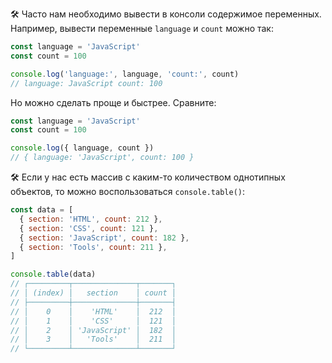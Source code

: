 🛠 Часто нам необходимо вывести в консоли содержимое переменных. Например, вывести переменные `language` и `count` можно так:

```js
const language = 'JavaScript'
const count = 100

console.log('language:', language, 'count:', count)
// language: JavaScript count: 100
```

Но можно сделать проще и быстрее. Сравните:

```js
const language = 'JavaScript'
const count = 100

console.log({ language, count })
// { language: 'JavaScript', count: 100 }
```

🛠 Если у нас есть массив с каким-то количеством однотипных объектов, то можно воспользоваться `console.table()`:

```js
const data = [
  { section: 'HTML', count: 212 },
  { section: 'CSS', count: 121 },
  { section: 'JavaScript', count: 182 },
  { section: 'Tools', count: 211 },
]

console.table(data)
// ┌─────────┬──────────────┬───────┐
// │ (index) │   section    │ count │
// ├─────────┼──────────────┼───────┤
// │    0    │    'HTML'    │  212  │
// │    1    │    'CSS'     │  121  │
// │    2    │ 'JavaScript' │  182  │
// │    3    │   'Tools'    │  211  │
// └─────────┴──────────────┴───────┘
```
